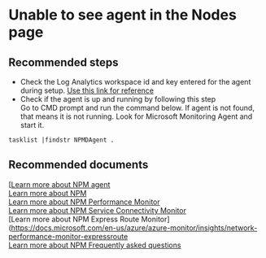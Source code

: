 <properties
	pageTitle="I am unable to see my agent in the Nodes page"
	description="I am unable to see my agent in the Nodes page"
	service="Microsoft.OperationalInsights"
	resource="solutions"
	ms.author="vinigam"
	authors="vinynigam"
	displayOrder="1"
	selfHelpType="resource"
	supportTopicIds="32606425"
	resourceTags="optional"
	productPesIds="16160"
	cloudEnvironments="public,fairfax"
/>

# Unable to see  agent in the Nodes page

## **Recommended steps**
* Check the Log Analytics workspace id and key entered for the agent during setup. [Use this link for reference]( https://docs.microsoft.com/en-us/azure/azure-monitor/platform/agent-windows#install-the-agent-using-setup-wizard)<br>
* Check if the agent is up and running by following this step<br>
Go to CMD prompt and run the command below. If agent is not found, that means it is not running. Look for Microsoft Monitoring Agent and start it. 

```
tasklist |findstr NPMDAgent .
```


## **Recommended documents**
[[Learn more about NPM agent](https://docs.microsoft.com/en-us/azure/azure-monitor/platform/agent-windows)<br>
[Learn more about NPM](https://docs.microsoft.com/en-us/azure/azure-monitor/insights/network-performance-monitor)<br>
[Learn more about NPM Performance Monitor](https://docs.microsoft.com/en-us/azure/azure-monitor/insights/network-performance-monitor)<br>
[Learn more about NPM Service Connectivity Monitor](https://docs.microsoft.com/en-us/azure/azure-monitor/insights/network-performance-monitor)<br>
[Learn more about NPM Express Route Monitor](https://docs.microsoft.com/en-us/azure/azure-monitor/insights/network-performance-monitor-expressroute<br>
[Learn more about NPM Frequently asked questions](https://docs.microsoft.com/en-us/azure/azure-monitor/insights/network-performance-monitor-faq)
